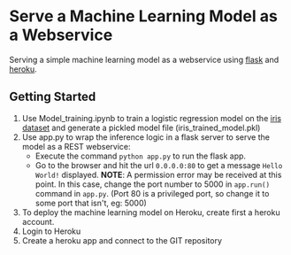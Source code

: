 # Serve a Machine Learning Model as a Webservice
Serving a simple machine learning model as a webservice using [flask](http://flask.pocoo.org/) and [heroku](http://www.heroku.com/).

## Getting Started
1. Use Model_training.ipynb to train a logistic regression model on the [iris dataset](http://archive.ics.uci.edu/ml/datasets/iris) and generate a pickled model file (iris_trained_model.pkl)
2. Use app.py to wrap the inference logic in a flask server to serve the model as a REST webservice:
    * Execute the command `python app.py` to run the flask app.
    * Go to the browser and hit the url `0.0.0.0:80` to get a message `Hello World!` displayed. **NOTE**: A permission error may be received at this point. In this case, change the port number to 5000 in `app.run()` command in `app.py`. 
    (Port 80 is a privileged port, so change it to some port that isn't, eg: 5000)
 3. To deploy the machine learning model on Heroku, create first a heroku account.
 4. Login to Heroku
 5. Create a heroku app and connect to the GIT repository 


